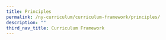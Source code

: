 ```yaml
---
title: Principles
permalink: /ny-curriculum/curriculum-framework/principles/
description: ""
third_nav_title: Curriculum Framework
---
```


